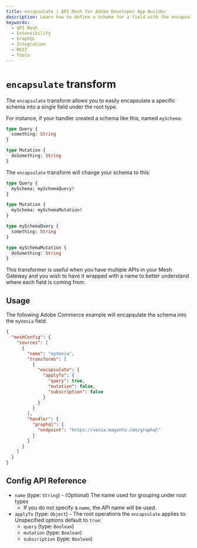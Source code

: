 ```yaml
---
title: encapsulate | API Mesh for Adobe Developer App Builder
description: Learn how to define a schema for a field with the encapsulate transform.
keywords:
  - API Mesh
  - Extensibility
  - GraphQL
  - Integration
  - REST
  - Tools
---
```


# `encapsulate` transform

The `encapsulate` transform allows you to easily encapsulate a specific schema into a single field under the root type.

For instance, if your handler created a schema like this, named `mySchema`:

```graphql
type Query {
  something: String
}

type Mutation {
  doSomething: String
}
```

The `encapsulate` transform will change your schema to this:

```graphql
type Query {
  mySchema: mySchemaQuery!
}

type Mutation {
  mySchema: mySchemaMutation!
}

type mySchemaQuery {
  something: String
}

type mySchemaMutation {
  doSomething: String
}
```

This transformer is useful when you have multiple APIs in your Mesh Gateway and you wish to have it wrapped with a name to better understand where each field is coming from.

## Usage

The following Adobe Commerce example will encapsulate the schema into the `myVenia` field.

```json
{
  "meshConfig": {
    "sources": [
      {
        "name": "myVenia",
        "transforms": [
          {
            "encapsulate": {
              "applyTo": {
                "query": true,
                "mutation": false,
                "subscription": false
              }
            }
          }
        ],
        "handler": {
          "graphql": {
            "endpoint": "https://venia.magento.com/graphql"
          }
        }
      }
    ]
  }
}
```

## Config API Reference

-  `name` (type: `String`) - (Optional) The name used for grouping under root types
   -  If you do not specify a `name`, the API name will be used.
-  `applyTo` (type: `Object`) - The root operations the `encapsulate` applies to. Unspecified options default to `true`:
   -  `query` (type: `Boolean`)
   -  `mutation` (type: `Boolean`)
   -  `subscription` (type: `Boolean`)

